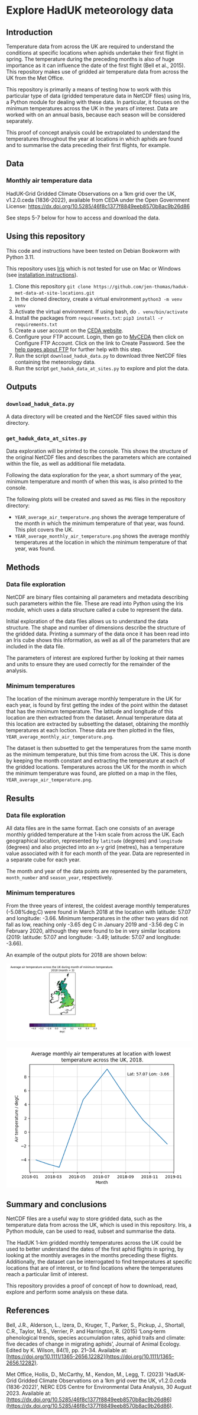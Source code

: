 # Explore HadUK meteorology data

## Introduction

Temperature data from across the UK are required to understand the conditions at specific locations when aphids undertake their first flight in spring. The temperature during the preceding months is also of huge importance as it can influence the date of the first flight (Bell et al., 2015). This repository makes use of gridded air temperature data from across the UK from the Met Office. 

This repository is primarily a means of testing how to work with this particular type of data (gridded temperature data in NetCDF files) using Iris, a Python module for dealing with these data. In particular, it focuses on the minimum temperatures across the UK in the years of interest. Data are worked with on an annual basis, because each season will be considered separately. 

This proof of concept analysis could be extrapolated to understand the temperatures throughout the year at locations in which aphids are found and to summarise the data preceding their first flights, for example.

## Data

### Monthly air temperature data

HadUK-Grid Gridded Climate Observations on a 1km grid over the UK, v1.2.0.ceda (1836-2022), available from CEDA under the Open Government License: https://dx.doi.org/10.5285/46f8c1377f8849eeb8570b8ac9b26d86

See steps 5-7 below for how to access and download the data.

## Using this repository

This code and instructions have been tested on Debian Bookworm with Python 3.11.

This repository uses [Iris](https://scitools-iris.readthedocs.io/en/latest/index.html)  which is not tested for use on Mac or Windows (see [installation instructions](https://scitools-iris.readthedocs.io/en/latest/installing.html#installing-iris)).

1. Clone this repository `git clone https://github.com/jen-thomas/haduk-met-data-at-site-locations.git`
2. In the cloned directory, create a virtual environment `python3 -m venv venv`
3. Activate the virtual environment. If using bash, do `. venv/bin/activate`
4. Install the packages from `requirements.txt`: `pip3 install -r requirements.txt`
5. Create a user account on the [CEDA website](https://services.ceda.ac.uk/cedasite/myceda). 
6. Configure your FTP account. Login, then go to [MyCEDA](https://services.ceda.ac.uk/cedasite/myceda) then click on Configure FTP Account. Click on the link to Create Password. See the [help pages about FTP](https://help.ceda.ac.uk/article/280-ftp) for further help with this step. 
7. Run the script `download_haduk_data.py` to download three NetCDF files containing the meteorology data. 
8. Run the script `get_haduk_data_at_sites.py` to explore and plot the data.

## Outputs

### `download_haduk_data.py`

A data directory will be created and the NetCDF files saved within this directory. 

### `get_haduk_data_at_sites.py`

Data exploration will be printed to the console. This shows the structure of the original NetCDF files and describes the parameters which are contained within the file, as well as additional file metadata. 

Following the data exploration for the year, a short summary of the year, minimum temperature and month of when this was, is also printed to the console.

The following plots will be created and saved as `PNG` files in the repository directory: 
* `YEAR_average_air_temperature.png` shows the average temperature of the month in which the minimum temperature of that year, was found. This plot covers the UK. 
* `YEAR_average_monthly_air_temperature.png` shows the average monthly temperatures at the location in which the minimum temperature of that year, was found. 

## Methods

### Data file exploration

NetCDF are binary files containing all parameters and metadata describing such parameters within the file. These are read into Python using the Iris module, which uses a data structure called a cube to represent the data.

Initial exploration of the data files allows us to understand the data structure. The shape and number of dimensions describe the structure of the gridded data. Printing a summary of the data once it has been read into an Iris cube shows this information, as well as all of the parameters that are included in the data file. 

The parameters of interest are explored further by looking at their names and units to ensure they are used correctly for the remainder of the analysis.

### Minimum temperatures

The location of the minimum average monthly temperature in the UK for each year, is found by first getting the index of the point within the dataset that has the minimum temperature. The latitude and longitude of this location are then extracted from the dataset. Annual temperature data at this location are extracted by subsetting the dataset, obtaining the monthly temperatures at each loction. These data are then plotted in the files, `YEAR_average_monthly_air_temperature.png`. 

The dataset is then subsetted to get the temperatures from the same month as the minimum temperature, but this time from across the UK. This is done by keeping the month constant and extracting the temperature at each of the gridded locations. Temperatures across the UK for the month in which the minimum temperature was found, are plotted on a map in the files, `YEAR_average_air_temperature.png`.

## Results

### Data file exploration

All data files are in the same format. Each one consists of an average monthly gridded temperature at the 1-km scale from across the UK. Each geographical location, represented by `latitude` (degrees) and `longitude` (degrees) and also projected into an x-y grid (metres), has a temperature value associated with it for each month of the year. Data are represented in a separate cube for each year. 

The month and year of the data points are represented by the parameters, `month_number` and `season_year`, respectively.

### Minimum temperatures

From the three years of interest, the coldest average monthly temperatures (-5.08%deg;C) were found in March 2018 at the location with latitude: 57.07 and longitude: -3.66. Minimum temperatures in the other two years did not fall as low, reaching only -3.65 deg C in January 2019 and -3.56 deg C in February 2020, although they were found to be in very similar locations (2019: latitude: 57.07 and longitude: -3.49; latitude: 57.07 and longitude: -3.66). 

An example of the output plots for 2018 are shown below: 

![Average air temperature across the UK in March 2018.](example_plots/2018_average_air_temperature.png)

![Average monthly air temperature at the location of the lowest average air temperature in March 2018.](example_plots/2018_average_monthly_air_temperature.png)

## Summary and conclusions

NetCDF files are a useful way to store gridded data, such as the temperature data from across the UK, which is used in this repository. Iris, a Python module, can be used to read, subset and summarise the data. 

The HadUK 1-km gridded monthly temperatures across the UK could be used to better understand the dates of the first aphid flights in spring, by looking at the monthly averages in the months preceding these flights. Additionally, the dataset can be interrogated to find temperatures at specific locations that are of interest, or to find locations where the temperatures reach a particular limit of interest. 

This repository provides a proof of concept of how to download, read, explore and perform some analysis on these data. 

## References

Bell, J.R., Alderson, L., Izera, D., Kruger, T., Parker, S., Pickup, J., Shortall, C.R., Taylor, M.S., Verrier, P. and Harrington, R. (2015) ‘Long‐term phenological trends, species accumulation rates, aphid traits and climate: five decades of change in migrating aphids’, Journal of Animal Ecology. Edited by K. Wilson, 84(1), pp. 21–34. Available at: [https://doi.org/10.1111/1365-2656.12282](https://doi.org/10.1111/1365-2656.12282).

Met Office, Hollis, D., McCarthy, M., Kendon, M., Legg, T. (2023) 'HadUK-Grid Gridded Climate Observations on a 1km grid over the UK, v1.2.0.ceda (1836-2022)', NERC EDS Centre for Environmental Data Analysis, 30 August 2023. Available at: [https://dx.doi.org/10.5285/46f8c1377f8849eeb8570b8ac9b26d86](https://dx.doi.org/10.5285/46f8c1377f8849eeb8570b8ac9b26d86).

 
